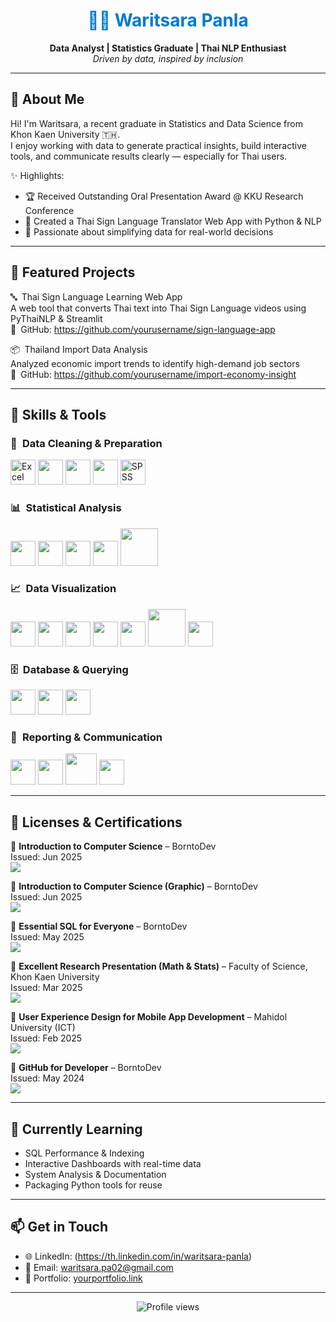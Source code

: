 <h1 align="center" style="color:#007ACC;">👩‍💻 Waritsara Panla</h1>
<p align="center">
  <strong>Data Analyst | Statistics Graduate | Thai NLP Enthusiast</strong><br/>
  <em>Driven by data, inspired by inclusion</em>
</p>

---

## 🧭 About Me

Hi! I'm Waritsara, a recent graduate in Statistics and Data Science from Khon Kaen University 🇹🇭.  
I enjoy working with data to generate practical insights, build interactive tools, and communicate results clearly — especially for Thai users.

✨ Highlights:

- 🏆 Received Outstanding Oral Presentation Award @ KKU Research Conference
- 🧩 Created a Thai Sign Language Translator Web App with Python & NLP
- 🤝 Passionate about simplifying data for real-world decisions

---

## 💼 Featured Projects

🔤 Thai Sign Language Learning Web App  
A web tool that converts Thai text into Thai Sign Language videos using PyThaiNLP & Streamlit  
🔗 GitHub: https://github.com/yourusername/sign-language-app

📦 Thailand Import Data Analysis  
Analyzed economic import trends to identify high-demand job sectors  
🔗 GitHub: https://github.com/yourusername/import-economy-insight

---

## 🔧 Skills & Tools

### 🧹 Data Cleaning & Preparation  
<p>
  <img src="https://img.icons8.com/color/48/000000/microsoft-excel-2019.png" alt="Excel" width="40"/>
  <img src="https://cdn.jsdelivr.net/gh/devicons/devicon/icons/python/python-original.svg" width="40"/>
  <img src="https://cdn.jsdelivr.net/gh/devicons/devicon/icons/pandas/pandas-original.svg" width="40"/>
  <img src="https://cdn.jsdelivr.net/gh/devicons/devicon/icons/r/r-original.svg" width="40"/>
  <img src="https://img.icons8.com/ios-filled/50/000000/spss.png" alt="SPSS" width="40"/>
</p>

### 📊 Statistical Analysis  
<p>
  <img src="https://cdn.jsdelivr.net/gh/devicons/devicon/icons/r/r-original.svg" width="40"/>
  <img src="https://img.icons8.com/ios-filled/50/000000/spss.png" width="40"/>
  <img src="https://cdn.jsdelivr.net/gh/devicons/devicon/icons/python/python-original.svg" width="40"/>
  <img src="https://upload.wikimedia.org/wikipedia/commons/thumb/e/ed/Scipy_Logo.svg/1280px-Scipy_Logo.svg.png" width="40"/>
  <img src="https://upload.wikimedia.org/wikipedia/commons/8/88/Statsmodels_logo.svg" width="60"/>
</p>

### 📈 Data Visualization  
<p>
  <img src="https://img.icons8.com/color/48/000000/power-bi.png" width="40"/>
  <img src="https://img.icons8.com/color/48/000000/tableau-software.png" width="40"/>
  <img src="https://img.icons8.com/color/48/000000/microsoft-excel-2019.png" width="40"/>
  <img src="https://cdn.jsdelivr.net/gh/devicons/devicon/icons/r/r-original.svg" width="40"/>
  <img src="https://cdn.jsdelivr.net/gh/devicons/devicon/icons/python/python-original.svg" width="40"/>
  <img src="https://seaborn.pydata.org/_static/logo-wide-lightbg.svg" width="60"/>
  <img src="https://upload.wikimedia.org/wikipedia/commons/8/84/Matplotlib_icon.svg" width="40"/>
</p>

### 🗄️ Database & Querying  
<p>
  <img src="https://cdn.jsdelivr.net/gh/devicons/devicon/icons/mysql/mysql-original.svg" width="40"/>
  <img src="https://cdn.jsdelivr.net/gh/devicons/devicon/icons/postgresql/postgresql-original.svg" width="40"/>
  <img src="https://img.icons8.com/ios-filled/50/000000/sql.png" width="40"/>
</p>

### 📝 Reporting & Communication  
<p>
  <img src="https://img.icons8.com/color/48/000000/microsoft-excel-2019.png" width="40"/>
  <img src="https://img.icons8.com/color/48/000000/microsoft-powerpoint-2019--v1.png" width="40"/>
  <img src="https://upload.wikimedia.org/wikipedia/commons/1/1b/RMarkdown.svg" width="50"/>
  <img src="https://img.icons8.com/ios-filled/50/000000/spss.png" width="40"/>
</p>

---

## 🧾 Licenses & Certifications

<p align="left">

🔹 <strong>Introduction to Computer Science</strong> – BorntoDev  
Issued: Jun 2025  
<a href="https://school.borntodev.com/certificate/Be2bmEAAlVzS?trk=public_profile_see-credential" target="_blank">
  <img src="https://img.shields.io/badge/View-Credential-007ACC?style=for-the-badge&logo=google-chrome&logoColor=white"/>
</a>

🔹 <strong>Introduction to Computer Science (Graphic)</strong> – BorntoDev  
Issued: Jun 2025  
<a href="https://school.borntodev.com/certificate/EcZgnlU2TJsB?trk=public_profile_see-credential" target="_blank">
  <img src="https://img.shields.io/badge/View-Credential-007ACC?style=for-the-badge&logo=google-chrome&logoColor=white"/>
</a>

🔹 <strong>Essential SQL for Everyone</strong> – BorntoDev  
Issued: May 2025  
<a href="https://school.borntodev.com/certificate/undefined" target="_blank">
  <img src="https://img.shields.io/badge/View-Credential-007ACC?style=for-the-badge&logo=google-chrome&logoColor=white"/>
</a>

🔹 <strong>Excellent Research Presentation (Math & Stats)</strong> – Faculty of Science, Khon Kaen University  
Issued: Mar 2025  
<a href="https://cert.sc.kku.ac.th/certimg.php?r=783&k=301A97C7&trk=public_profile_see-credential" target="_blank">
  <img src="https://img.shields.io/badge/View-Credential-007ACC?style=for-the-badge&logo=google-chrome&logoColor=white"/>
</a>

🔹 <strong>User Experience Design for Mobile App Development</strong> – Mahidol University (ICT)  
Issued: Feb 2025  
<a href="https://mux.mahidol.ac.th/edxphp/getcer/8718bfa541385ab1d447234dab8ae880078e8f59" target="_blank">
  <img src="https://img.shields.io/badge/View-Credential-007ACC?style=for-the-badge&logo=google-chrome&logoColor=white"/>
</a>

🔹 <strong>GitHub for Developer</strong> – BorntoDev  
Issued: May 2024  
<a href="https://school.borntodev.com/certificate/tU4yL3y2makP" target="_blank">
  <img src="https://img.shields.io/badge/View-Credential-007ACC?style=for-the-badge&logo=google-chrome&logoColor=white"/>
</a>

</p>

---

## 🌱 Currently Learning

- SQL Performance & Indexing
- Interactive Dashboards with real-time data
- System Analysis & Documentation
- Packaging Python tools for reuse

---

## 📫 Get in Touch

- 🌐 LinkedIn: (https://th.linkedin.com/in/waritsara-panla)
- 📧 Email: waritsara.pa02@gmail.com
- 📁 Portfolio: [yourportfolio.link](https://yourportfolio.link)

---

<p align="center">
  <img src="https://komarev.com/ghpvc/?username=yourusername&label=Profile+Views&color=007ACC" alt="Profile views"/>
</p>
